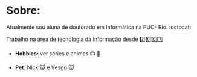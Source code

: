 # Sobre:

Atualmente sou aluna de doutorado em Informática na PUC- Rio. :octocat: 

Trabalho na área de tecnologia da Informação desde :two::zero::zero::seven:

+ **Hobbies:** ver séries e animes :tv: :popcorn:
- **Pet:** Nick :cat: e Vesgo :cat:

